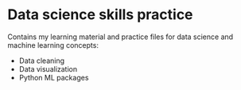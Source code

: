 # Data science skills practice
Contains my learning material and practice files for data science and machine learning concepts:
- Data cleaning
- Data visualization
- Python ML packages
